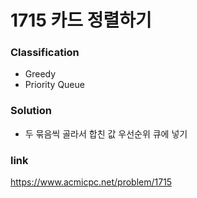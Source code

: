 # 1715 카드 정렬하기

### Classification
* Greedy
* Priority Queue

### Solution
* 두 묶음씩 골라서 합친 값 우선순위 큐에 넣기

### link
https://www.acmicpc.net/problem/1715